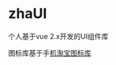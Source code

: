 # zhaUI
个人基于vue 2.x开发的UI组件库

图标库基于手[机淘宝图标库](https://www.iconfont.cn/collections/detail?spm=a313x.7781069.1998910419.d9df05512&cid=33)

